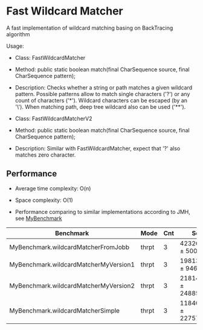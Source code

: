 # Fast Wildcard Matcher
A fast implementation of wildcard matching basing on BackTracing algorithm

Usage: 

* Class: FastWildcardMatcher 
* Method: public static boolean match(final CharSequence source, final CharSequence pattern);
* Description: Checks whether a string or path matches a given wildcard pattern. Possible patterns allow to match single characters
 ('?') or any count of characters ('*'). Wildcard characters can be escaped (by an '\\'). When matching path, deep tree
 wildcard also can be used ('**').
 
 * Class: FastWildcardMatcherV2
* Method: public static boolean match(final CharSequence source, final CharSequence pattern);
* Description: Similar with FastWildcardMatcher, expect that '?' also matches zero character.

## Performance
 * Average time complexity: O(n)
 * Space complexity: O(1)

 * Performance comparing to similar implementations according to JMH, see [MyBenchmark](https://github.com/kevincard/wildcard-matcher/blob/master/wildcard-matcher-test/src/main/java/com/github/softhouse/utils/wildcard/MyBenchmark.java)

|Benchmark                 |              Mode | Cnt  |      Score |       Error | Units|
|-|-|-|-|-|-|
|MyBenchmark.wildcardMatcherFromJobb   | thrpt |   3 |  423263.765 ±  50034.316 || ops/s|
|MyBenchmark.wildcardMatcherMyVersion1 | thrpt  |  3 | 1981307.913 ±  94699.304 || ops/s|
|MyBenchmark.wildcardMatcherMyVersion2 | thrpt  |  3 | 2181474.899 ± 248855.801 || ops/s|
|MyBenchmark.wildcardMatcherSimple     | thrpt  |  3 | 1184048.548 ± 227573.587 || ops/s|
